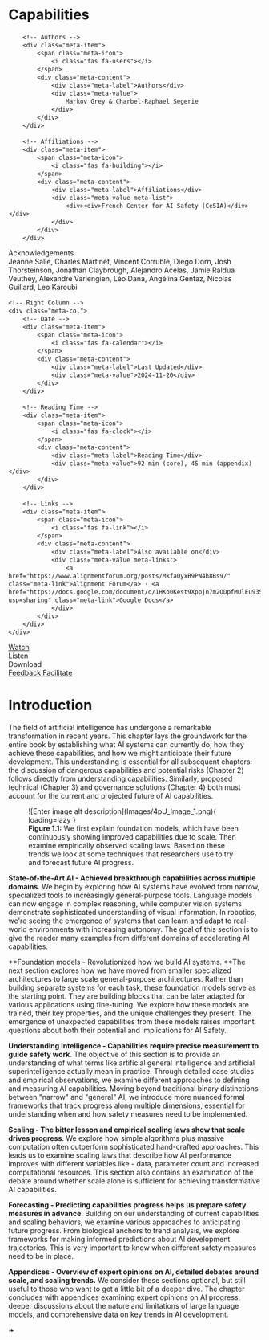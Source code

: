 # Capabilities

<div class="chapter-meta">

<div class="meta-grid">
    <!-- Left Column -->
    <div class="meta-col">

        <!-- Authors -->
        <div class="meta-item">
            <span class="meta-icon">
                <i class="fas fa-users"></i>
            </span>
            <div class="meta-content">
                <div class="meta-label">Authors</div>
                <div class="meta-value">
                    Markov Grey & Charbel-Raphael Segerie
                </div>
            </div>
        </div>
        
        <!-- Affiliations -->
        <div class="meta-item">
            <span class="meta-icon">
                <i class="fas fa-building"></i>
            </span>
            <div class="meta-content">
                <div class="meta-label">Affiliations</div>
                <div class="meta-value meta-list">
                    <div><div>French Center for AI Safety (CeSIA)</div></div>
                </div>
            </div>
        </div>

<!-- Acknowledgements section -->
<div class="meta-item">
    <span class="meta-icon">
        <i class="fas fa-heart"></i>
    </span>
    <div class="meta-content">
        <div class="meta-label">Acknowledgements</div>
        <div class="meta-value">
            Jeanne Salle, Charles Martinet, Vincent Corruble, Diego Dorn, Josh Thorsteinson, Jonathan Claybrough, Alejandro Acelas, Jamie Raldua Veuthey, Alexandre Variengien, Léo Dana, Angélina Gentaz, Nicolas Guillard, Leo Karoubi
        </div>
    </div>
</div>
    </div>

    <!-- Right Column -->
    <div class="meta-col">
        <!-- Date -->
        <div class="meta-item">
            <span class="meta-icon">
                <i class="fas fa-calendar"></i>
            </span>
            <div class="meta-content">
                <div class="meta-label">Last Updated</div>
                <div class="meta-value">2024-11-20</div>
            </div>
        </div>
        
        <!-- Reading Time -->
		<div class="meta-item">
			<span class="meta-icon">
				<i class="fas fa-clock"></i>
			</span>
			<div class="meta-content">
				<div class="meta-label">Reading Time</div>
				<div class="meta-value">92 min (core), 45 min (appendix)</div>
			</div>
		</div>
        
        <!-- Links -->
        <div class="meta-item">
            <span class="meta-icon">
                <i class="fas fa-link"></i>
            </span>
            <div class="meta-content">
                <div class="meta-label">Also available on</div>
                <div class="meta-value meta-links">
                    <a href="https://www.alignmentforum.org/posts/MkfaQyxB9PN4h8Bs9/" class="meta-link">Alignment Forum</a> · <a href="https://docs.google.com/document/d/1HKo0Kest9Xppjn7m2ODpfMUlEu93SzLsfxXBH48Xaus/edit?usp=sharing" class="meta-link">Google Docs</a>
                </div>
            </div>
        </div>
    </div>
</div>

</div>

<div class="action-buttons">
    <a href="https://www.youtube.com/watch?v=J_iMeH1hb9M" class="action-button">
        <i class="fas fa-video"></i>
        <span>Watch</span>
    </a>
    <div class="action-button disabled" data-tippy-content="Audio coming soon">
        <i class="fas fa-headphones"></i>
        <span>Listen</span>
    </div>
    <div class="action-button disabled" data-tippy-content="PDF coming soon">
        <i class="fas fa-file-pdf"></i>
        <span>Download</span>
    </div>
    <a href="https://forms.gle/ZsA4hEWUx1ZrtQLL9" class="action-button">
        <i class="fas fa-comment"></i>
        <span>Feedback</span>
    </a>
    <a href="https://docs.google.com/document/d/1L32xCVUCWEsm-x8UZ3GSTgKnmBcC7rJQLLIh9wGLj40/edit?usp=sharing" class="action-button">
        <i class="fas fa-users"></i>
        <span>Facilitate</span>
    </a>
</div>

# Introduction

The field of artificial intelligence has undergone a remarkable transformation in recent years. This chapter lays the groundwork for the entire book by establishing what AI systems can currently do, how they achieve these capabilities, and how we might anticipate their future development. This understanding is essential for all subsequent chapters: the discussion of dangerous capabilities and potential risks (Chapter 2) follows directly from understanding capabilities. Similarly, proposed technical (Chapter 3) and governance solutions (Chapter 4) both must account for the current and projected future of AI capabilities.

<figure markdown="span">
![Enter image alt description](Images/4pU_Image_1.png){ loading=lazy }
  <figcaption markdown="1"><b>Figure 1.1:</b> We first explain foundation models, which have been continuously showing improved capabilities due to scale. Then examine empirically observed scaling laws. Based on these trends we look at some techniques that researchers use to try and forecast future AI progress.</figcaption>
</figure>

**State-of-the-Art AI - Achieved breakthrough capabilities across multiple domains**. We begin by exploring how AI systems have evolved from narrow, specialized tools to increasingly general-purpose tools. Language models can now engage in complex reasoning, while computer vision systems demonstrate sophisticated understanding of visual information. In robotics, we're seeing the emergence of systems that can learn and adapt to real-world environments with increasing autonomy. The goal of this section is to give the reader many examples from different domains of accelerating AI capabilities.

**Foundation models - Revolutionized how we build AI systems. **The next section explores how we have moved from smaller specialized architectures to large scale general-purpose architectures. Rather than building separate systems for each task, these foundation models serve as the starting point. They are building blocks that can be later adapted for various applications using fine-tuning. We explore how these models are trained, their key properties, and the unique challenges they present. The emergence of unexpected capabilities from these models raises important questions about both their potential and implications for AI Safety.

**Understanding Intelligence - Capabilities require precise measurement to guide safety work**. The objective of this section is to provide an understanding of what terms like artificial general intelligence and artificial superintelligence actually mean in practice. Through detailed case studies and empirical observations, we examine different approaches to defining and measuring AI capabilities. Moving beyond traditional binary distinctions between "narrow" and "general" AI, we introduce more nuanced formal frameworks that track progress along multiple dimensions, essential for understanding when and how safety measures need to be implemented.

**Scaling - The bitter lesson and empirical scaling laws show that scale drives progress**. We explore how simple algorithms plus massive computation often outperform sophisticated hand-crafted approaches. This leads us to examine scaling laws that describe how AI performance improves with different variables like - data, parameter count and increased computational resources. This section also contains an examination of the debate around whether scale alone is sufficient for achieving transformative AI capabilities.

**Forecasting - Predicting capabilities progress helps us prepare safety measures in advance**. Building on our understanding of current capabilities and scaling behaviors, we examine various approaches to anticipating future progress. From biological anchors to trend analysis, we explore frameworks for making informed predictions about AI development trajectories. This is very important to know when different safety measures need to be in place.

**Appendices - Overview of expert opinions on AI, detailed debates around scale, and scaling trends.** We consider these sections optional, but still useful to those who want to get a little bit of a deeper dive. The chapter concludes with appendices examining expert opinions on AI progress, deeper discussions about the nature and limitations of large language models, and comprehensive data on key trends in AI development.


<div class="section-end">
    <span>❧</span>
</div>
